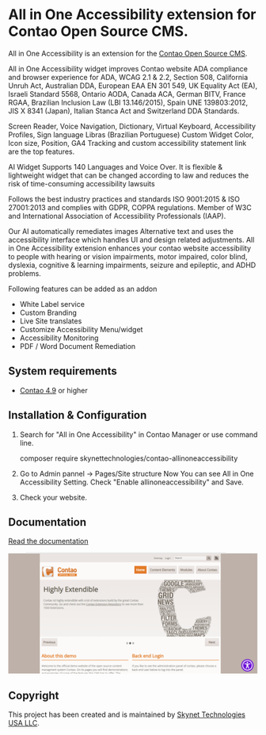 # All in One Accessibility extension for Contao Open Source CMS.

All in One Accessibility is an extension for the [Contao Open Source CMS](https://contao.org).

All in One Accessibility widget improves Contao website ADA compliance and browser experience for ADA, WCAG 2.1 & 2.2, Section 508, California Unruh Act, Australian DDA, European EAA EN 301 549, UK Equality Act (EA), Israeli Standard 5568, Ontario AODA, Canada ACA, German BITV, France RGAA, Brazilian Inclusion Law (LBI 13.146/2015), Spain UNE 139803:2012, JIS X 8341 (Japan), Italian Stanca Act and Switzerland DDA Standards. 

Screen Reader, Voice Navigation, Dictionary, Virtual Keyboard, Accessibility Profiles, Sign language Libras (Brazilian Portuguese) Custom Widget Color, Icon size, Position, GA4 Tracking and custom accessibility statement link are the top features. 

AI Widget Supports 140 Languages and Voice Over. It is flexible & lightweight widget that can be changed according to law and reduces the risk of time-consuming accessibility lawsuits 

Follows the best industry practices and standards ISO 9001:2015 & ISO 27001:2013 and complies with GDPR, COPPA regulations. Member of W3C and International Association of Accessibility Professionals (IAAP). 

Our AI automatically remediates images Alternative text and uses the accessibility interface which handles UI and design related adjustments. All in One Accessibility extension enhances your contao website accessibility to people with hearing or vision impairments, motor impaired, color blind, dyslexia, cognitive & learning impairments, seizure and epileptic, and ADHD problems.  


Following features can be added as an addon  
-    White Label service  
-    Custom Branding  
-    Live Site translates  
-    Customize Accessibility Menu/widget  
-    Accessibility Monitoring  
-    PDF / Word Document Remediation 


System requirements
-------------------

* [Contao 4.9](https://github.com/contao/contao) or higher

Installation & Configuration
----------------------------

1. Search for "All in One Accessibility" in Contao Manager or use command line.

    composer require skynettechnologies/contao-allinoneaccessibility

2. Go to Admin pannel -> Pages/Site structure  Now You can see All in One Accessibility Setting. Check "Enable allinoneaccessibility" and Save.

3. Check your website.

## Documentation

[Read the documentation](docs/README.md)

![](docs/images/preview.png)

## Copyright

This project has been created and is maintained by [Skynet Technologies USA LLC](https://www.skynettechnologies.com/).

